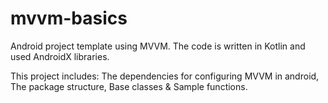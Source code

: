 # mvvm-basics
Android project template using MVVM. The code is written in Kotlin and used AndroidX libraries.

This project includes:
The dependencies for configuring MVVM in android, The package structure, Base classes & Sample functions.

